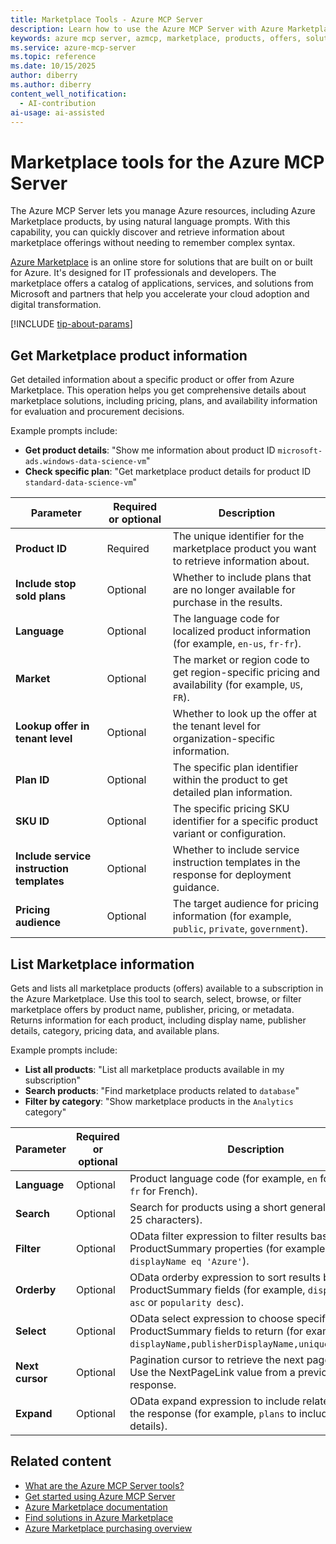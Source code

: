 ```yaml
---
title: Marketplace Tools - Azure MCP Server
description: Learn how to use the Azure MCP Server with Azure Marketplace to discover and manage marketplace products and offers.
keywords: azure mcp server, azmcp, marketplace, products, offers, solutions
ms.service: azure-mcp-server
ms.topic: reference
ms.date: 10/15/2025
author: diberry
ms.author: diberry
content_well_notification: 
  - AI-contribution
ai-usage: ai-assisted
---
```


# Marketplace tools for the Azure MCP Server

The Azure MCP Server lets you manage Azure resources, including Azure Marketplace products, by using natural language prompts. With this capability, you can quickly discover and retrieve information about marketplace offerings without needing to remember complex syntax.

[Azure Marketplace](/azure/marketplace/) is an online store for solutions that are built on or built for Azure. It's designed for IT professionals and developers. The marketplace offers a catalog of applications, services, and solutions from Microsoft and partners that help you accelerate your cloud adoption and digital transformation.

[!INCLUDE [tip-about-params](../includes/tools/parameter-consideration.md)]

## Get Marketplace product information

<!--
azmcp marketplace productget --product-id --include-stop-sold-plans --language --market --lookup-offer-in-tenant-level --plan-id --sku-id --include-service-instruction-templates --partner-tenant-id --pricing-audience
-->

Get detailed information about a specific product or offer from Azure Marketplace. This operation helps you get comprehensive details about marketplace solutions, including pricing, plans, and availability information for evaluation and procurement decisions.

Example prompts include:

- **Get product details**: "Show me information about product ID `microsoft-ads.windows-data-science-vm`"
- **Check specific plan**: "Get marketplace product details for product ID `standard-data-science-vm`"

| Parameter | Required or optional | Description |
|-----------|-------------|-------------|
| **Product ID** | Required | The unique identifier for the marketplace product you want to retrieve information about. |
| **Include stop sold plans** | Optional | Whether to include plans that are no longer available for purchase in the results. |
| **Language** | Optional | The language code for localized product information (for example, `en-us`, `fr-fr`). |
| **Market** | Optional | The market or region code to get region-specific pricing and availability (for example, `US`, `FR`). |
| **Lookup offer in tenant level** | Optional | Whether to look up the offer at the tenant level for organization-specific information. |
| **Plan ID** | Optional | The specific plan identifier within the product to get detailed plan information. |
| **SKU ID** | Optional | The specific pricing SKU identifier for a specific product variant or configuration. |
| **Include service instruction templates** | Optional | Whether to include service instruction templates in the response for deployment guidance. |
| **Pricing audience** | Optional | The target audience for pricing information (for example, `public`, `private`, `government`). |

## List Marketplace information

Gets and lists all marketplace products (offers) available to a subscription in the Azure Marketplace. Use this tool to search, select, browse, or filter marketplace offers by product name, publisher, pricing, or metadata. Returns information for each product, including display name, publisher details, category, pricing data, and available plans.

Example prompts include:

- **List all products**: "List all marketplace products available in my subscription"
- **Search products**: "Find marketplace products related to `database`"
- **Filter by category**: "Show marketplace products in the `Analytics` category"

| Parameter |  Required or optional | Description |
|-----------------------|----------------------|-------------|
| **Language** |  Optional | Product language code (for example, `en` for English, `fr` for French). |
| **Search** |  Optional | Search for products using a short general term (up to 25 characters). |
| **Filter** |  Optional | OData filter expression to filter results based on ProductSummary properties (for example, `displayName eq 'Azure'`). |
| **Orderby** |  Optional | OData orderby expression to sort results by ProductSummary fields (for example, `displayName asc` or `popularity desc`). |
| **Select** |  Optional | OData select expression to choose specific ProductSummary fields to return (for example, `displayName,publisherDisplayName,uniqueProductId`). |
| **Next cursor** |  Optional | Pagination cursor to retrieve the next page of results. Use the NextPageLink value from a previous response. |
| **Expand** |  Optional | OData expand expression to include related data in the response (for example, `plans` to include plan details). |


## Related content

- [What are the Azure MCP Server tools?](index.md)
- [Get started using Azure MCP Server](../get-started.md)
- [Azure Marketplace documentation](/azure/marketplace/)
- [Find solutions in Azure Marketplace](/marketplace/find-solutions-azure-marketplace)
- [Azure Marketplace purchasing overview](/marketplace/purchasing-overview)

